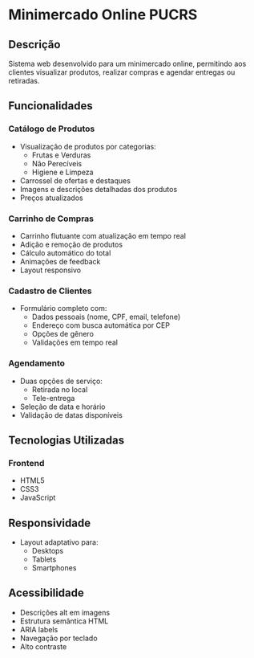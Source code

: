 # Minimercado Online PUCRS

## Descrição
Sistema web desenvolvido para um minimercado online, permitindo aos clientes visualizar produtos, realizar compras e agendar entregas ou retiradas.

## Funcionalidades

### Catálogo de Produtos
- Visualização de produtos por categorias:
  - Frutas e Verduras
  - Não Perecíveis
  - Higiene e Limpeza
- Carrossel de ofertas e destaques
- Imagens e descrições detalhadas dos produtos
- Preços atualizados

### Carrinho de Compras
- Carrinho flutuante com atualização em tempo real
- Adição e remoção de produtos
- Cálculo automático do total
- Animações de feedback
- Layout responsivo

### Cadastro de Clientes
- Formulário completo com:
  - Dados pessoais (nome, CPF, email, telefone)
  - Endereço com busca automática por CEP
  - Opções de gênero
  - Validações em tempo real

### Agendamento
- Duas opções de serviço:
  - Retirada no local
  - Tele-entrega
- Seleção de data e horário
- Validação de datas disponíveis

## Tecnologias Utilizadas

### Frontend
- HTML5
- CSS3
- JavaScript

## Responsividade
- Layout adaptativo para:
  - Desktops
  - Tablets
  - Smartphones

## Acessibilidade
- Descrições alt em imagens
- Estrutura semântica HTML
- ARIA labels
- Navegação por teclado
- Alto contraste

